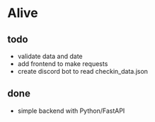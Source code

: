 # Alive


## todo
- validate data and date
- add frontend to make requests
- create discord bot to read checkin_data.json

## done
- simple backend with Python/FastAPI